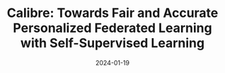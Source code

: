 ---
title: "Calibre: Towards Fair and Accurate Personalized Federated Learning with Self-Supervised Learning"
collection: publications
category: conferences
permalink: /publication/2024-01-19-icdcs
#excerpt: 'This paper is about fixing template issue #693.'
date: 2024-01-19
venue: 'International Conference on Distributed Computing Systems (ICDCS)'
paperurl: 'https://arxiv.org/pdf/2412.20020'
#citation: 'Your Name, You. (2024). &quot;Paper Title Number 3.&quot; <i>IEEE Global Communications Conference</i>. 1(3).'
---